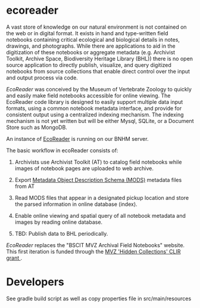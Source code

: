 # ecoreader

A vast store of knowledge on our natural environment is not contained on the web or in digital format. It exists in hand and type-written field notebooks containing critical ecological and biological details in notes, drawings, and photographs.  While there are applications to aid in the digitization of these notebooks or aggregate metadata (e.g. Archivist Toolkit, Archive Space, Biodiversity Heritage Library (BHL)) there is no open source application to directly publish, visualize, and query digitized notebooks from source collections that enable direct control over the input and output process via code.

_EcoReader_ was conceived by the Museum of Vertebrate Zoology to quickly and easily make field notebooks accessible for online viewing.  The EcoReader code library is designed to easily support multiple data input formats, using a common notebook metadata interface, and provide for consistent output using a centralized indexing mechanism.  The indexing mechanism is not yet written but will be either Mysql, SQLite, or a Document Store such as MongoDB.    

An instance of [EcoReader](http://ecoreader.berkeley.edu/) is running on our BNHM server.

The basic workflow in ecoReader consists of:

1. Archivists use Archivist Toolkit (AT) to catalog field notebooks while images of notebook pages are uploaded to web archive.

2. Export <a href='http://www.loc.gov/standards/mods/'>Metadata Object Description Schema (MODS)</a> metadata files from AT

3. Read MODS files that appear in a designated pickup location and store the parsed information in online database (index).

4. Enable online viewing and spatial query of all notebook metadata and images by reading online database.

5. TBD: Publish data to BHL periodically.
     
_EcoReader_ replaces the "BSCIT MVZ Archival Field Notebooks" website. This first iteration is funded through the [MVZ 'Hidden Collections' CLIR grant ](http://www.clir.org/hiddencollections/awards/for-2011).

# Developers

See gradle build script as well as copy properties file in src/main/resources
